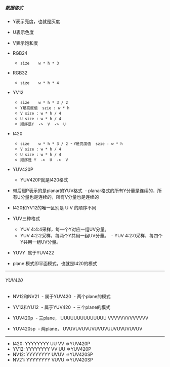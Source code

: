 ##### 数据格式

- Y表示亮度，也就是灰度
- U表示色度
- V表示饱和度

- RGB24
  - `size    w * h * 3`
  
- RGB32
  - `size    w * h * 4`
  
  
- YV12
  - `size    w * h * 3 / 2`
  - `Y是亮度值  szie : w * h`
  - `V size : w * h / 4`
  - `U size : w * h / 4`
  - `顺序是Y  ->  V  ->  U`
  
- I420
  - `size    w * h * 3 / 2`
  - `Y是亮度值  szie : w * h`
  - `V size : w * h / 4`
  - `U size : w * h / 4`
  - `顺序是 Y  ->  U  ->  V`

- YUV420P
  - YUV420P就是I420格式


- 带后缀P表示的是planar的YUV格式
  - planar格式的所有Y分量是连续的，所有U分量也是连续的，所有V分量也是连续的
   
- I420和YV12的唯一区别是  U  V  的顺序不同

- YUV三种格式
  - YUV 4:4:4采样，每一个Y对应一组UV分量。
  - YUV 4:2:2采样，每两个Y共用一组UV分量。 
  - YUV 4:2:0采样，每四个Y共用一组UV分量。 

- YUVY  属于YUV422
 
 
 - plane 模式即平面模式，也就是I420的模式
 
----------------------------
 
 ###### YUV420
 
 - NV12和NV21
  - 属于YUV420
  - 两个plane的模式
  
- YV12和YU12
  - 属于YUV420
  - 三个plane的模式
  
  
  
- YUV420p
  - 三plane， UUUUUUUUUUUUUU VVVVVVVVVVVVV

- YUV420sp
  - 两plane， UVUVUVUVUVUVUVUUVUVUVUVUV

--------------------------------------------

- I420: YYYYYYYY UU VV =>YUV420P
- YV12: YYYYYYYY VV UU =>YUV420P
- NV12: YYYYYYYY UVUV =>YUV420SP
- NV21: YYYYYYYY VUVU =>YUV420SP

  
  
 



